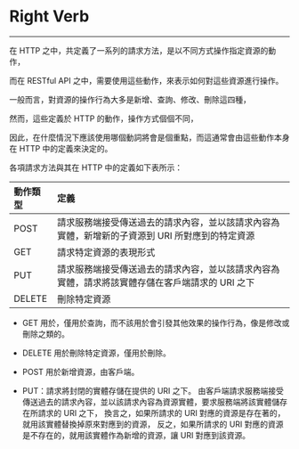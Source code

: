 # Right Verb

---

在 HTTP 之中，共定義了一系列的請求方法，是以不同方式操作指定資源的動作，

而在 RESTful API 之中，需要使用這些動作，來表示如何對這些資源進行操作。

一般而言，對資源的操作行為大多是新增、查詢、修改、刪除這四種，

然而，這些定義於 HTTP 的動作，操作方式個個不同，

因此，在什麼情況下應該使用哪個動詞將會是個重點，而這通常會由這些動作本身在 HTTP 中的定義來決定的。

各項請求方法與其在 HTTP 中的定義如下表所示：

| 動作類型 | 定義 |
| :--- | :--- |
| POST | 請求服務端接受傳送過去的請求內容，並以該請求內容為實體，新增新的子資源到 URI 所對應到的特定資源 |
| GET | 請求特定資源的表現形式 |
| PUT | 請求服務端接受傳送過去的請求內容，並以該請求內容為實體，請求將該實體存儲在客戶端請求的 URI 之下 |
| DELETE | 刪除特定資源 |

* GET 用於，僅用於查詢，而不該用於會引發其他效果的操作行為，像是修改或刪除之類的。

* DELETE 用於刪除特定資源，僅用於刪除。

* POST 用於新增資源，由客戶端。

* PUT：請求將封閉的實體存儲在提供的 URI 之下。
  由客戶端請求服務端接受傳送過去的請求內容，並以該請求內容為資源實體，要求服務端將該實體儲存在所請求的 URI 之下，
  換言之，如果所請求的 URI 對應的資源是存在著的，就用該實體替換掉原來對應到的資源，
  反之，如果所請求的 URI 對應的資源是不存在的，就用該實體作為新增的資源，讓 URI 對應到該資源。


